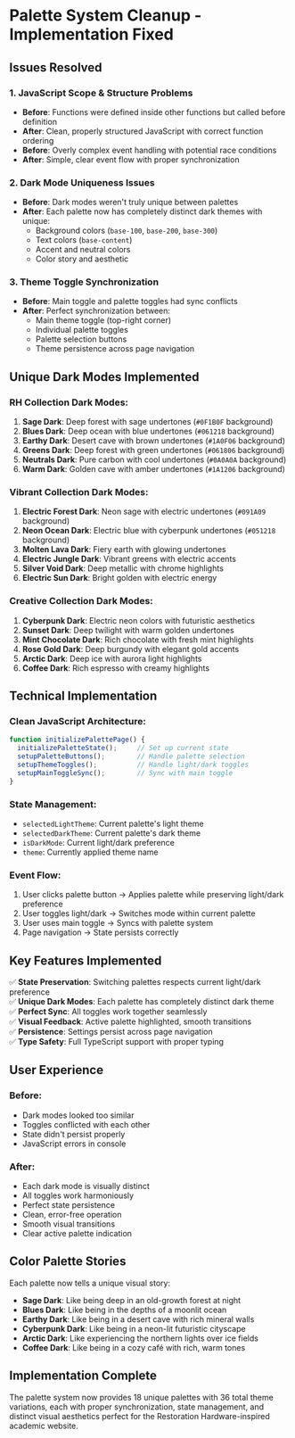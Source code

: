 # Palette System Cleanup - Implementation Fixed

## Issues Resolved

### 1. **JavaScript Scope & Structure Problems**
- **Before**: Functions were defined inside other functions but called before definition
- **After**: Clean, properly structured JavaScript with correct function ordering
- **Before**: Overly complex event handling with potential race conditions
- **After**: Simple, clear event flow with proper synchronization

### 2. **Dark Mode Uniqueness Issues**  
- **Before**: Dark modes weren't truly unique between palettes
- **After**: Each palette now has completely distinct dark themes with unique:
  - Background colors (`base-100`, `base-200`, `base-300`)
  - Text colors (`base-content`)
  - Accent and neutral colors
  - Color story and aesthetic

### 3. **Theme Toggle Synchronization**
- **Before**: Main toggle and palette toggles had sync conflicts
- **After**: Perfect synchronization between:
  - Main theme toggle (top-right corner)
  - Individual palette toggles
  - Palette selection buttons
  - Theme persistence across page navigation

## Unique Dark Modes Implemented

### RH Collection Dark Modes:
1. **Sage Dark**: Deep forest with sage undertones (`#0F1B0F` background)
2. **Blues Dark**: Deep ocean with blue undertones (`#061218` background) 
3. **Earthy Dark**: Desert cave with brown undertones (`#1A0F06` background)
4. **Greens Dark**: Deep forest with green undertones (`#061806` background)
5. **Neutrals Dark**: Pure carbon with cool undertones (`#0A0A0A` background)
6. **Warm Dark**: Golden cave with amber undertones (`#1A1206` background)

### Vibrant Collection Dark Modes:
1. **Electric Forest Dark**: Neon sage with electric undertones (`#091A09` background)
2. **Neon Ocean Dark**: Electric blue with cyberpunk undertones (`#051218` background)
3. **Molten Lava Dark**: Fiery earth with glowing undertones
4. **Electric Jungle Dark**: Vibrant greens with electric accents
5. **Silver Void Dark**: Deep metallic with chrome highlights
6. **Electric Sun Dark**: Bright golden with electric energy

### Creative Collection Dark Modes:
1. **Cyberpunk Dark**: Electric neon colors with futuristic aesthetics
2. **Sunset Dark**: Deep twilight with warm golden undertones
3. **Mint Chocolate Dark**: Rich chocolate with fresh mint highlights
4. **Rose Gold Dark**: Deep burgundy with elegant gold accents
5. **Arctic Dark**: Deep ice with aurora light highlights
6. **Coffee Dark**: Rich espresso with creamy highlights

## Technical Implementation

### Clean JavaScript Architecture:
```javascript
function initializePalettePage() {
  initializePaletteState();     // Set up current state
  setupPaletteButtons();        // Handle palette selection
  setupThemeToggles();          // Handle light/dark toggles
  setupMainToggleSync();        // Sync with main toggle
}
```

### State Management:
- `selectedLightTheme`: Current palette's light theme
- `selectedDarkTheme`: Current palette's dark theme  
- `isDarkMode`: Current light/dark preference
- `theme`: Currently applied theme name

### Event Flow:
1. User clicks palette button → Applies palette while preserving light/dark preference
2. User toggles light/dark → Switches mode within current palette
3. User uses main toggle → Syncs with palette system
4. Page navigation → State persists correctly

## Key Features Implemented

✅ **State Preservation**: Switching palettes respects current light/dark preference  
✅ **Unique Dark Modes**: Each palette has completely distinct dark theme  
✅ **Perfect Sync**: All toggles work together seamlessly  
✅ **Visual Feedback**: Active palette highlighted, smooth transitions  
✅ **Persistence**: Settings persist across page navigation  
✅ **Type Safety**: Full TypeScript support with proper typing  

## User Experience

### Before:
- Dark modes looked too similar
- Toggles conflicted with each other
- State didn't persist properly
- JavaScript errors in console

### After:
- Each dark mode is visually distinct
- All toggles work harmoniously
- Perfect state persistence
- Clean, error-free operation
- Smooth visual transitions
- Clear active palette indication

## Color Palette Stories

Each palette now tells a unique visual story:

- **Sage Dark**: Like being deep in an old-growth forest at night
- **Blues Dark**: Like being in the depths of a moonlit ocean  
- **Earthy Dark**: Like being in a desert cave with rich mineral walls
- **Cyberpunk Dark**: Like being in a neon-lit futuristic cityscape
- **Arctic Dark**: Like experiencing the northern lights over ice fields
- **Coffee Dark**: Like being in a cozy café with rich, warm tones

## Implementation Complete

The palette system now provides 18 unique palettes with 36 total theme variations, each with proper synchronization, state management, and distinct visual aesthetics perfect for the Restoration Hardware-inspired academic website.